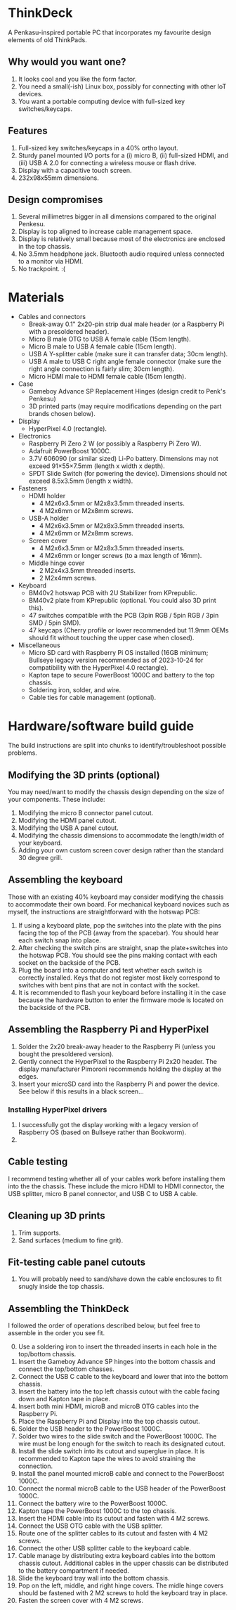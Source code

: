 # ThinkDeck

A Penkasu-inspired portable PC that incorporates my favourite design elements of old ThinkPads.

## Why would you want one?

1. It looks cool and you like the form factor.
2. You need a small(-ish) Linux box, possibly for connecting with other IoT devices.
3. You want a portable computing device with full-sized key switches/keycaps.

## Features

1. Full-sized key switches/keycaps in a 40% ortho layout.
2. Sturdy panel mounted I/O ports for a (i) micro B, (ii) full-sized HDMI, and (iii) USB A 2.0 for connecting a wireless mouse or flash drive.
3. Display with a capacitive touch screen.
4. 232x98x55mm dimensions.

## Design compromises

1. Several millimetres bigger in all dimensions compared to the original Penkesu.
2. Display is top aligned to increase cable management space.
3. Display is relatively small because most of the electronics are enclosed in the top chassis.
4. No 3.5mm headphone jack. Bluetooth audio required unless connected to a monitor via HDMI.
5. No trackpoint. :(

# Materials

* Cables and connectors
  * Break-away 0.1" 2x20-pin strip dual male header (or a Raspberry Pi with a presoldered header).
  * Micro B male OTG to USB A female cable (15cm length).
  * Micro B male to USB A female cable (15cm length).
  * USB A Y-splitter cable (make sure it can transfer data; 30cm length).
  * USB A male to USB C right angle female connector (make sure the right angle connection is fairly slim; 30cm length).
  * Micro HDMI male to HDMI female cable (15cm length).
* Case
  * Gameboy Advance SP Replacement Hinges (design credit to Penk's Penkesu)
  * 3D printed parts (may require modifications depending on the part brands chosen below).
* Display
  * HyperPixel 4.0 (rectangle).
* Electronics
  * Raspberry Pi Zero 2 W (or possibly a Raspberry Pi Zero W).
  * Adafruit PowerBoost 1000C.
  * 3.7V 606090 (or similar sized) Li-Po battery. Dimensions may not exceed 91×55×7.5mm (length x width x depth).
  * SPDT Slide Switch (for powering the device). Dimensions should not exceed 8.5x3.5mm (length x width).
* Fasteners
  * HDMI holder
    * 4 M2x6x3.5mm or M2x8x3.5mm threaded inserts.
    * 4 M2x6mm or M2x8mm screws.
  * USB-A holder
    * 4 M2x6x3.5mm or M2x8x3.5mm threaded inserts.
    * 4 M2x6mm or M2x8mm screws.
  * Screen cover 
    * 4 M2x6x3.5mm or M2x8x3.5mm threaded inserts.
    * 4 M2x6mm or longer screws (to a max length of 16mm).
  * Middle hinge cover
    * 2 M2x4x3.5mm threaded inserts.
    * 2 M2x4mm screws.
* Keyboard
  * BM40v2 hotswap PCB with 2U Stabilizer from KPrepublic.
  * BM40v2 plate from KPrepublic (optional. You could also 3D print this).
  * 47 switches compatible with the PCB (3pin RGB / 5pin RGB / 3pin SMD / 5pin SMD).
  * 47 keycaps (Cherry profile or lower recommended but 11.9mm OEMs should fit without touching the upper case when closed).
* Miscellaneous
  * Micro SD card with Raspberry Pi OS installed (16GB minimum; Bullseye legacy version recommended as of 2023-10-24 for compatibility with the HyperPixel 4.0 rectangle).
  * Kapton tape to secure PowerBoost 1000C and battery to the top chassis.
  * Soldering iron, solder, and wire.
  * Cable ties for cable management (optional).
 
# Hardware/software build guide

The build instructions are split into chunks to identify/troubleshoot possible problems. 

## Modifying the 3D prints (optional)

You may need/want to modify the chassis design depending on the size of your components. These include:

1. Modifying the micro B connector panel cutout.
2. Modifying the HDMI panel cutout.
3. Modifying the USB A panel cutout.
4. Modifying the chassis dimensions to accommodate the length/width of your keyboard.
5. Adding your own custom screen cover design rather than the standard 30 degree grill.

## Assembling the keyboard

Those with an existing 40% keyboard may consider modifying the chassis to accommodate their own board.
For mechanical keyboard novices such as myself, the instructions are straightforward with the hotswap PCB:

1. If using a keyboard plate, pop the switches into the plate with the pins facing the top of the PCB (away from the spacebar). You should hear each switch snap into place.
2. After checking the switch pins are straight, snap the plate+switches into the hotswap PCB. You should see the pins making contact with each socket on the backside of the PCB.
3. Plug the board into a computer and test whether each switch is correctly installed. Keys that do not register most likely correspond to switches with bent pins that are not in contact with the socket.
4. It is recommended to flash your keyboard before installing it in the case because the hardware button to enter the firmware mode is located on the backside of the PCB.

## Assembling the Raspberry Pi and HyperPixel

1. Solder the 2x20 break-away header to the Raspberry Pi (unless you bought the presoldered version).
2. Gently connect the HyperPixel to the Raspberry Pi 2x20 header. The display manufacturer Pimoroni recommends holding the display at the edges.
3. Insert your microSD card into the Raspberry Pi and power the device. See below if this results in a black screen...

### Installing HyperPixel drivers

1. I successfully got the display working with a legacy version of Raspberry OS (based on Bullseye rather than Bookworm).
2. 

## Cable testing

I recommend testing whether all of your cables work before installing them into the the chassis. These include the micro HDMI to HDMI connector, the USB splitter, micro B panel connector, and USB C to USB A cable.

## Cleaning up 3D prints

1. Trim supports.
2. Sand surfaces (medium to fine grit).

## Fit-testing cable panel cutouts

1. You will probably need to sand/shave down the cable enclosures to fit snugly inside the top chassis.


## Assembling the ThinkDeck

I followed the order of operations described below, but feel free to assemble in the order you see fit.

0. Use a soldering iron to insert the threaded inserts in each hole in the top/bottom chassis.
1. Insert the Gameboy Advance SP hinges into the bottom chassis and connect the top/bottom chasses.
2. Connect the USB C cable to the keyboard and lower that into the bottom chassis.
3. Insert the battery into the top left chassis cutout with the cable facing down and Kapton tape in place.
4. Insert both mini HDMI, microB and microB OTG cables into the Raspberry Pi.
5. Place the Raspberry Pi and Display into the top chassis cutout.
6. Solder the USB header to the PowerBoost 1000C.
7. Solder two wires to the slide switch and the PowerBoost 1000C. The wire must be long enough for the switch to reach its designated cutout.
8. Install the slide switch into its cutout and superglue in place. It is recommended to Kapton tape the wires to avoid straining the connection.
9. Install the panel mounted microB cable and connect to the PowerBoost 1000C.
10. Connect the normal microB cable to the USB header of the PowerBoost 1000C.
11. Connect the battery wire to the PowerBoost 1000C.
12. Kapton tape the PowerBoost 1000C to the top chassis.
13. Insert the HDMI cable into its cutout and fasten with 4 M2 screws.
14. Connect the USB OTG cable with the USB splitter.
15. Route one of the splitter cables to its cutout and fasten with 4 M2 screws.
16. Connect the other USB splitter cable to the keyboard cable.
17. Cable manage by distributing extra keyboard cables into the bottom chassis cutout. Additional cables in the upper chassis can be distributed to the battery compartment if needed.
18. Slide the keyboard tray wall into the bottom chassis.
19. Pop on the left, middle, and right hinge covers. The midle hinge covers should be fastened with 2 M2 screws to hold the keyboard tray in place.
20. Fasten the screen cover with 4 M2 screws.


